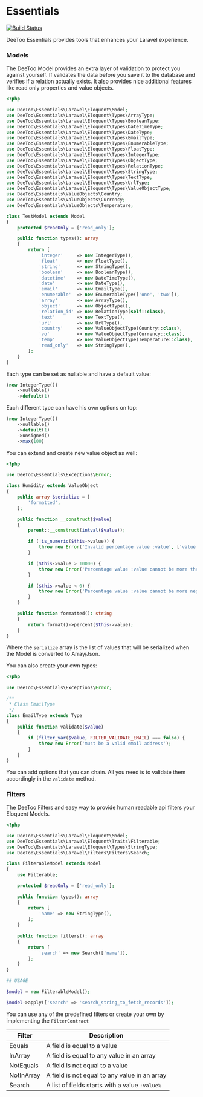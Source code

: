 # Essentials

[![Build Status](https://travis-ci.org/deetoouk/essentials.svg?branch=master)](https://travis-ci.org/jtdsoft/essentials)

DeeToo Essentials provides tools that enhances your Laravel experience.

### Models
The DeeToo Model provides an extra layer of validation to protect you against yourself. If validates the data before you save it to the database and verifies if a relation actually exists. It also provides nice additional features like read only properties and value objects.

```php
<?php

use DeeToo\Essentials\Laravel\Eloquent\Model;
use DeeToo\Essentials\Laravel\Eloquent\Types\ArrayType;
use DeeToo\Essentials\Laravel\Eloquent\Types\BooleanType;
use DeeToo\Essentials\Laravel\Eloquent\Types\DateTimeType;
use DeeToo\Essentials\Laravel\Eloquent\Types\DateType;
use DeeToo\Essentials\Laravel\Eloquent\Types\EmailType;
use DeeToo\Essentials\Laravel\Eloquent\Types\EnumerableType;
use DeeToo\Essentials\Laravel\Eloquent\Types\FloatType;
use DeeToo\Essentials\Laravel\Eloquent\Types\IntegerType;
use DeeToo\Essentials\Laravel\Eloquent\Types\ObjectType;
use DeeToo\Essentials\Laravel\Eloquent\Types\RelationType;
use DeeToo\Essentials\Laravel\Eloquent\Types\StringType;
use DeeToo\Essentials\Laravel\Eloquent\Types\TextType;
use DeeToo\Essentials\Laravel\Eloquent\Types\UrlType;
use DeeToo\Essentials\Laravel\Eloquent\Types\ValueObjectType;
use DeeToo\Essentials\ValueObjects\Country;
use DeeToo\Essentials\ValueObjects\Currency;
use DeeToo\Essentials\ValueObjects\Temperature;

class TestModel extends Model
{
    protected $readOnly = ['read_only'];

    public function types(): array
    {
        return [
            'integer'     => new IntegerType(),
            'float'       => new FloatType(),
            'string'      => new StringType(),
            'boolean'     => new BooleanType(),
            'datetime'    => new DateTimeType(),
            'date'        => new DateType(),
            'email'       => new EmailType(),
            'enumerable'  => new EnumerableType(['one', 'two']),
            'array'       => new ArrayType(),
            'object'      => new ObjectType(),
            'relation_id' => new RelationType(self::class),
            'text'        => new TextType(),
            'url'         => new UrlType(),
            'country'     => new ValueObjectType(Country::class),
            'vo'          => new ValueObjectType(Currency::class),
            'temp'        => new ValueObjectType(Temperature::class),
            'read_only'   => new StringType(),
        ];
    }
}

```

Each type can be set as nullable and have a default value:

```php
(new IntegerType())
    ->nullable()
    ->default(1)
```

Each different type can have his own options on top:

```php
(new IntegerType())
    ->nullable()
    ->default(1)
    ->unsigned()
    ->max(100)
```

You can extend and create new value object as well:

```php
<?php

use DeeToo\Essentials\Exceptions\Error;

class Humidity extends ValueObject
{
    public array $serialize = [
        'formatted',
    ];

    public function __construct($value)
    {
        parent::__construct(intval($value));

        if (!is_numeric($this->value)) {
            throw new Error('Invalid percentage value :value', ['value' => $this->value]);
        }

        if ($this->value > 10000) {
            throw new Error('Percentage value :value cannot be more than 10000', ['value' => $this->value]);
        }

        if ($this->value < 0) {
            throw new Error('Percentage value :value cannot be more negative', ['value' => $this->value]);
        }
    }

    public function formatted(): string
    {
        return format()->percent($this->value);
    }
}
```

Where the `serialize` array is the list of values that will be serialized when the Model is converted to Array/Json.


You can also create your own types:

```php
<?php

use DeeToo\Essentials\Exceptions\Error;

/**
 * Class EmailType
 */
class EmailType extends Type
{
    public function validate($value)
    {
        if (filter_var($value, FILTER_VALIDATE_EMAIL) === false) {
            throw new Error('must be a valid email address');
        }
    }
}
```

You can add options that you can chain. All you need is to validate them accordingly in the `validate` method.

### Filters
The DeeToo Filters and easy way to provide human readable api filters your Eloquent Models.

```php
<?php

use DeeToo\Essentials\Laravel\Eloquent\Model;
use DeeToo\Essentials\Laravel\Eloquent\Traits\Filterable;
use DeeToo\Essentials\Laravel\Eloquent\Types\StringType;
use DeeToo\Essentials\Laravel\Filters\Filters\Search;

class FilterableModel extends Model
{
    use Filterable;

    protected $readOnly = ['read_only'];

    public function types(): array
    {
        return [
            'name' => new StringType(),
        ];
    }
    
    public function filters(): array
    {
        return [
            'search' => new Search(['name']),
        ];
    }
}

## USAGE

$model = new FilterableModel();

$model->apply(['search' => 'search_string_to_fetch_records']);
```

You can use any of the predefined filters or create your own by implementing the `FilterContract`

| Filter     | Description                                    |
|------------|------------------------------------------------|
| Equals     | A field is equal to a value                    |
| InArray    | A field is equal to any value in an array      |
| NotEquals  | A field is not equal to a value                |
| NotInArray | A field is not equal to any value in an array  |
| Search     | A list of fields starts with a value `:value%` |